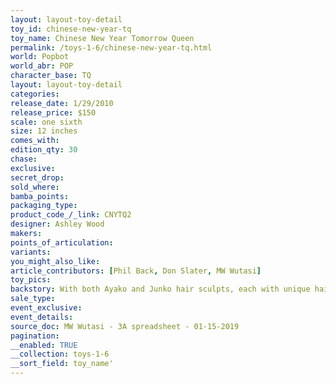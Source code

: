 ```yaml
---
layout: layout-toy-detail 
toy_id: chinese-new-year-tq
toy_name: Chinese New Year Tomorrow Queen
permalink: /toys-1-6/chinese-new-year-tq.html
world: Popbot
world_abr: POP
character_base: TQ
layout: layout-toy-detail
categories: 
release_date: 1/29/2010
release_price: $150 
scale: one sixth
size: 12 inches
comes_with: 
edition_qty: 30
chase: 
exclusive: 
secret_drop: 
sold_where: 
bamba_points: 
packaging_type: 
product_code_/_link: CNYTQ2
designer: Ashley Wood
makers: 
points_of_articulation: 
variants: 
you_might_also_like: 
article_contributors: [Phil Back, Don Slater, MW Wutasi]
toy_pics: 
backstory: With both Ayako and Junko hair sculpts, each with unique hair colour
sale_type: 
event_exclusive: 
event_details: 
source_doc: MW Wutasi - 3A spreadsheet - 01-15-2019
pagination: 
__enabled: TRUE
__collection: toys-1-6
__sort_field: toy_name'
---
```

